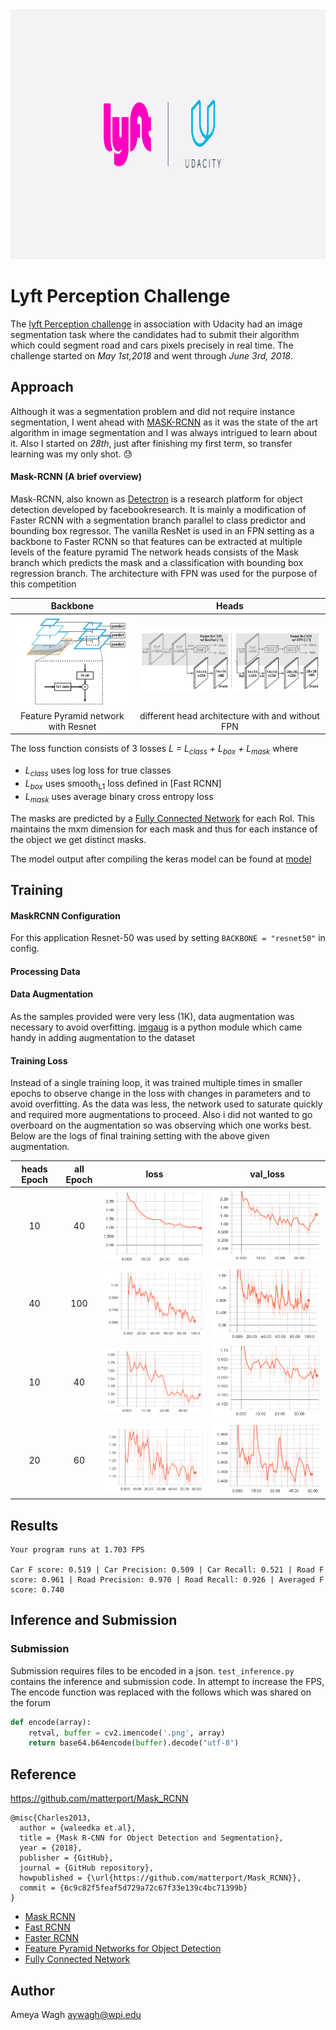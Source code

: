 


<!-- ![Header](./assets/crop_header.png) -->

<div style="text-align:center"><img src=./assets/Udacity_Header.png width="1000" height="400" ></div>


# Lyft Perception Challenge


<!-- ## About the challenge -->
The [lyft Perception challenge](https://www.udacity.com/lyft-challenge) in association with Udacity had an image segmentation task where the candidates had to submit their algorithm which could segment road and cars pixels precisely in real time. The challenge started on *May 1st,2018* and went through *June 3rd, 2018*.

## Approach
Although it was a segmentation problem and did not require instance segmentation, I went ahead with [MASK-RCNN](https://arxiv.org/pdf/1703.06870.pdf) as it was the state of the art algorithm in image segmentation and I was always intrigued to learn about it. Also I started on *28th*, just after finishing my first term, so transfer learning was my only shot. :sweat:

#### Mask-RCNN (A brief overview)

Mask-RCNN, also known as [Detectron](https://github.com/facebookresearch/Detectron) is a research platform for object detection developed by facebookresearch. It is mainly a modification of Faster RCNN with a segmentation branch parallel to class predictor and bounding box regressor. The vanilla ResNet is used in an FPN setting as a backbone to Faster RCNN so that features can be extracted at multiple levels of the feature pyramid
The network heads consists of the Mask branch which predicts the mask and a classification with bounding box regression branch. The architecture with FPN was used for the purpose of this competition

| Backbone 					| Heads 					 |
|:-------------------------:|:--------------------------:|
| ![FPN](./assets/fpn.png)  | ![FPN](./assets/heads.png) |
| Feature Pyramid network with Resnet | different head architecture with and without FPN |

The loss function consists of 3 losses *L = L<sub>class</sub> + L<sub>box</sub> + L<sub>mask</sub>* where
 - *L<sub>class</sub>*  uses log loss for true classes
 - *L<sub>box</sub>* uses smooth<sub>L1</sub> loss defined in [Fast RCNN]
 - *L<sub>mask</sub>* uses average binary cross entropy loss

The masks are predicted by a [Fully Connected Network](https://arxiv.org/pdf/1605.06211.pdf) for each RoI. This maintains the mxm dimension for each mask and thus for each instance of the object we get distinct masks. 

The model output after compiling the keras model can be found at [model](./assets/model.png)

## Training

#### MaskRCNN Configuration
For this application Resnet-50 was used by setting `BACKBONE = "resnet50"` in config.

#### Processing Data

#### Data Augmentation
As the samples provided were very less (1K), data augmentation was necessary to avoid overfitting. [imgaug](https://imgaug.readthedocs.io/en/latest/) is a python module which came handy in adding augmentation to the dataset

#### Training Loss

Instead of a single training loop, it was trained multiple times in smaller epochs to observe change in the loss with changes in parameters and to avoid overfitting. As the data was less, the network used to saturate quickly and required more augmentations to proceed. Also i did not wanted to go overboard on the augmentation so was observing which one works best. Below are the logs of final training setting with the above given augmentation.   

| heads Epoch | all Epoch | loss 							| val_loss 								|
|:-----------:|:---------:|:-------------------------------:|:-------------------------------------:|
| 10 		  | 40		  | ![loss](./assets/loss_40.png) 	| ![val_loss](./assets/val_loss_40.png)	|
| 40 		  | 100		  | ![loss](./assets/loss2.png) 	| ![val_loss](./assets/val_loss2.png) 	|
| 10		  | 40 		  | ![loss](./assets/loss3.png) 	| ![val_loss](./assets/val_loss3.png) 	|
| 20		  | 60 		  | ![loss](./assets/loss4.png) 	| ![val_loss](./assets/val_loss4.png) 	|


## Results

```
Your program runs at 1.703 FPS

Car F score: 0.519 | Car Precision: 0.509 | Car Recall: 0.521 | Road F score: 0.961 | Road Precision: 0.970 | Road Recall: 0.926 | Averaged F score: 0.740
```


## Inference and Submission

### Submission
Submission requires files to be encoded in a json. `test_inference.py` contains the inference and submission code. In attempt to increase the FPS, The encode function was replaced with the follows which was shared on the forum
```python
def encode(array):
    retval, buffer = cv2.imencode('.png', array)
    return base64.b64encode(buffer).decode("utf-8")
```

## Reference
https://github.com/matterport/Mask_RCNN
```
@misc{Charles2013,
  author = {waleedka et.al},
  title = {Mask R-CNN for Object Detection and Segmentation},
  year = {2018},
  publisher = {GitHub},
  journal = {GitHub repository},
  howpublished = {\url{https://github.com/matterport/Mask_RCNN}},
  commit = {6c9c82f5feaf5d729a72c67f33e139c4bc71399b}
}
```

 - [Mask RCNN](https://arxiv.org/pdf/1703.06870.pdf)
 - [Fast RCNN](https://arxiv.org/pdf/1504.08083.pdf)
 - [Faster RCNN](https://arxiv.org/pdf/1506.01497.pdf)
 - [Feature Pyramid Networks for Object Detection](https://arxiv.org/pdf/1612.03144.pdf)
 - [Fully Connected Network](https://arxiv.org/pdf/1605.06211.pdf)


## Author

Ameya Wagh [aywagh@wpi.edu](aywagh@wpi.edu)